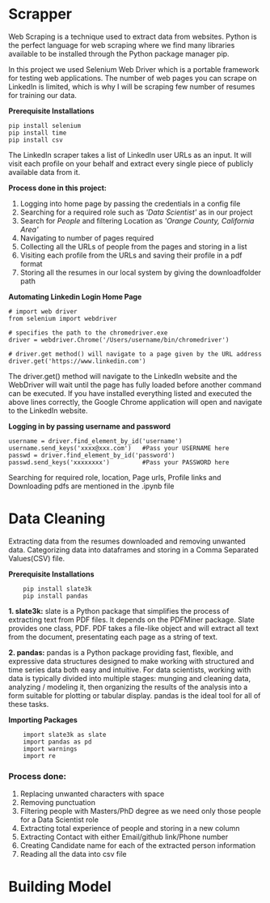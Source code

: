 # Scrapper

Web Scraping is a technique used to extract data from websites. Python is the perfect language for web scraping where we find many libraries available to be installed through the Python package manager pip.

In this project we used Selenium Web Driver which is a portable framework for testing web applications. The number of web pages you can scrape on LinkedIn is limited, which is why I will be scraping few number of resumes for training our data.

__Prerequisite Installations__

    pip install selenium
    pip install time
    pip install csv
    
The LinkedIn scraper takes a list of LinkedIn user URLs as an input. It will visit each profile on your behalf and extract every single piece of publicly available data from it.

__Process done in this project:__

1. Logging into home page by passing the credentials in a config file
2. Searching for a required role such as _'Data Scientist'_ as in our project
3. Search for _People_ and filtering Location as _'Orange County, California Area'_ 
4. Navigating to number of pages required
5. Collecting all the URLs of people from the pages and storing in a list
6. Visiting each profile from the URLs and saving their profile in a pdf format
7. Storing all the resumes in our local system by giving the downloadfolder path

__Automating Linkedin Login Home Page__

    # import web driver
    from selenium import webdriver

    # specifies the path to the chromedriver.exe
    driver = webdriver.Chrome('/Users/username/bin/chromedriver')

    # driver.get method() will navigate to a page given by the URL address
    driver.get('https://www.linkedin.com')
    
The driver.get() method will navigate to the LinkedIn website and the WebDriver will wait until the page has fully loaded before another command can be executed. If you have installed everything listed and executed the above lines correctly, the Google Chrome application will open and navigate to the LinkedIn website.

__Logging in by passing username and password__

    username = driver.find_element_by_id('username')
    username.send_keys('xxxx@xxx.com')   #Pass your USERNAME here
    passwd = driver.find_element_by_id('password')
    passwd.send_keys('xxxxxxxx')         #Pass your PASSWORD here
    
Searching for required role, location, Page urls, Profile links and Downloading pdfs are mentioned in the .ipynb file

# Data Cleaning

Extracting data from the resumes downloaded and removing unwanted data. Categorizing data into dataframes and storing in a Comma Separated Values(CSV) file.

__Prerequisite Installations__

        pip install slate3k
        pip install pandas

 __1. slate3k:__ slate is a Python package that simplifies the process of extracting text from PDF files. It depends on the PDFMiner package. Slate provides one class, PDF. PDF takes a file-like object and will extract all text from the document, presentating each page as a string of text.
 
 __2. pandas:__ pandas is a Python package providing fast, flexible, and expressive data structures designed to make working with structured and time series data both easy and intuitive. For data scientists, working with data is typically divided into multiple stages: munging and cleaning data, analyzing / modeling it, then organizing the results of the analysis into a form suitable for plotting or tabular display. pandas is the ideal tool for all of these tasks.

__Importing Packages__
        
        import slate3k as slate
        import pandas as pd
        import warnings
        import re
 
 ### Process done:
 
 1. Replacing unwanted characters with space
 2. Removing punctuation
 3. Filtering people with Masters/PhD degree as we need only those people for a Data Scientist role
 4. Extracting total experience of people and storing in a new column 
 5. Extracting Contact with either Email/github link/Phone number
 6. Creating Candidate name for each of the extracted person information
 7. Reading all the data into csv file

# Building Model
